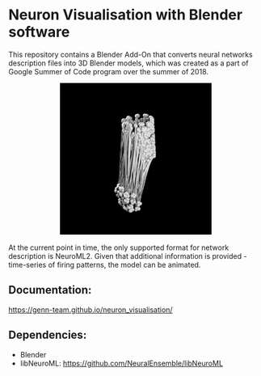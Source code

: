 # Neuron Visualisation with Blender software

This repository contains a Blender Add-On that converts neural networks description files into 3D Blender models, which was created as a part of Google Summer of Code program over the summer of 2018.


<p align="center">
  <img width="300" src="https://github.com/genn-team/neuron_visualisation/blob/master/docs/source/img/3.png">
</p>

At the current point in time, the only supported format for network description is NeuroML2. Given that additional information is provided - time-series of firing patterns, the model can be animated. 

## Documentation: 
https://genn-team.github.io/neuron_visualisation/

## Dependencies: 
- Blender
- libNeuroML: https://github.com/NeuralEnsemble/libNeuroML
